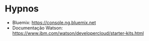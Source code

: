 # Hypnos
* Bluemix: https://console.ng.bluemix.net
* Documentação Watson: https://www.ibm.com/watson/developercloud/starter-kits.html
